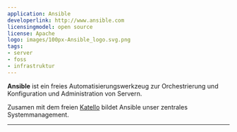 ```yaml
---
application: Ansible
developerlink: http://www.ansible.com
licensingmodel: open source
license: Apache
logo: images/100px-Ansible_logo.svg.png
tags:
- server
- foss
- infrastruktur
---
```

__Ansible__ ist ein  freies Automatisierungswerkzeug zur Orchestrierung und Konfiguration und Administration von Servern.


Zusamen mit dem freien [Katello](/software/katello) bildet Ansible unser zentrales Systemmanagement.


---
